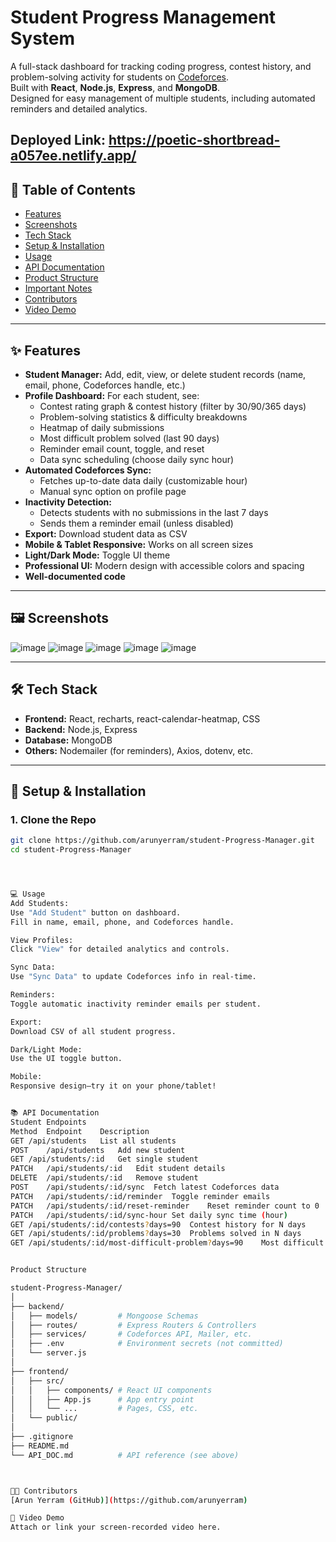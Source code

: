 # Student Progress Management System

A full-stack dashboard for tracking coding progress, contest history, and problem-solving activity for students on [Codeforces](https://codeforces.com/).  
Built with **React**, **Node.js**, **Express**, and **MongoDB**.  
Designed for easy management of multiple students, including automated reminders and detailed analytics.

Deployed Link: https://poetic-shortbread-a057ee.netlify.app/
---

## 🚀 Table of Contents

- [Features](#features)
- [Screenshots](#screenshots)
- [Tech Stack](#tech-stack)
- [Setup & Installation](#setup--installation)
- [Usage](#usage)
- [API Documentation](#api-documentation)
- [Product Structure](#product-structure)
- [Important Notes](#important-notes)
- [Contributors](#contributors)
- [Video Demo](#video-demo)

---

## ✨ Features

- **Student Manager:** Add, edit, view, or delete student records (name, email, phone, Codeforces handle, etc.)
- **Profile Dashboard:** For each student, see:
  - Contest rating graph & contest history (filter by 30/90/365 days)
  - Problem-solving statistics & difficulty breakdowns
  - Heatmap of daily submissions
  - Most difficult problem solved (last 90 days)
  - Reminder email count, toggle, and reset
  - Data sync scheduling (choose daily sync hour)
- **Automated Codeforces Sync:**
  - Fetches up-to-date data daily (customizable hour)
  - Manual sync option on profile page
- **Inactivity Detection:**
  - Detects students with no submissions in the last 7 days
  - Sends them a reminder email (unless disabled)
- **Export:** Download student data as CSV
- **Mobile & Tablet Responsive:** Works on all screen sizes
- **Light/Dark Mode:** Toggle UI theme
- **Professional UI:** Modern design with accessible colors and spacing
- **Well-documented code**

---

## 🖼️ Screenshots

![image](https://github.com/user-attachments/assets/64b4edf0-b387-4a7c-930a-39f5997dd171)
![image](https://github.com/user-attachments/assets/ad83ecc4-7245-44b4-9899-cf05df498249)
![image](https://github.com/user-attachments/assets/deec2a47-0e50-4151-a3a0-cd9e7058ef6b)
![image](https://github.com/user-attachments/assets/d1985063-5f04-4f00-9b25-c6c3693e0e3c)
![image](https://github.com/user-attachments/assets/b041112c-3d60-4937-83b6-7036ec54fd40)


---

## 🛠️ Tech Stack

- **Frontend:** React, recharts, react-calendar-heatmap, CSS
- **Backend:** Node.js, Express
- **Database:** MongoDB
- **Others:** Nodemailer (for reminders), Axios, dotenv, etc.

---

## 🏁 Setup & Installation

### 1. **Clone the Repo**
```bash
git clone https://github.com/arunyerram/student-Progress-Manager.git
cd student-Progress-Manager




💻 Usage
Add Students:
Use "Add Student" button on dashboard.
Fill in name, email, phone, and Codeforces handle.

View Profiles:
Click "View" for detailed analytics and controls.

Sync Data:
Use "Sync Data" to update Codeforces info in real-time.

Reminders:
Toggle automatic inactivity reminder emails per student.

Export:
Download CSV of all student progress.

Dark/Light Mode:
Use the UI toggle button.

Mobile:
Responsive design—try it on your phone/tablet!


📚 API Documentation
Student Endpoints
Method	Endpoint	Description
GET	/api/students	List all students
POST	/api/students	Add new student
GET	/api/students/:id	Get single student
PATCH	/api/students/:id	Edit student details
DELETE	/api/students/:id	Remove student
POST	/api/students/:id/sync	Fetch latest Codeforces data
PATCH	/api/students/:id/reminder	Toggle reminder emails
PATCH	/api/students/:id/reset-reminder	Reset reminder count to 0
PATCH	/api/students/:id/sync-hour	Set daily sync time (hour)
GET	/api/students/:id/contests?days=90	Contest history for N days
GET	/api/students/:id/problems?days=30	Problems solved in N days
GET	/api/students/:id/most-difficult-problem?days=90	Most difficult problem solved


Product Structure

student-Progress-Manager/
│
├── backend/
│   ├── models/         # Mongoose Schemas
│   ├── routes/         # Express Routers & Controllers
│   ├── services/       # Codeforces API, Mailer, etc.
│   ├── .env            # Environment secrets (not committed)
│   └── server.js
│
├── frontend/
│   ├── src/
│   │   ├── components/ # React UI components
│   │   ├── App.js      # App entry point
│   │   └── ...         # Pages, CSS, etc.
│   └── public/
│
├── .gitignore
├── README.md
└── API_DOC.md          # API reference (see above)



👨‍💻 Contributors
[Arun Yerram (GitHub)](https://github.com/arunyerram)

🎥 Video Demo
Attach or link your screen-recorded video here.

